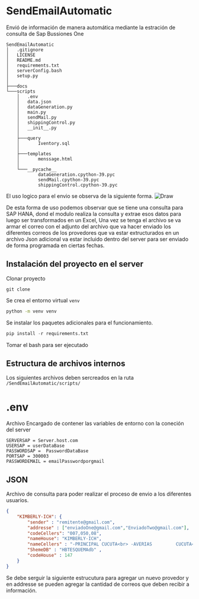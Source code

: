 # SendEmailAutomatic
Envió de información de manera automática mediante la estración de consulta de Sap Bussiones One 
~~~
SendEmailAutomatic
│   .gitignore
│   LICENSE
│   README.md
│   requirements.txt
│   serverConfig.bash
│   setup.py
│
├───docs
└───scripts
    │   .env
    │   data.json
    │   dataGeneration.py
    │   main.py
    │   sendMail.py
    │   shippingControl.py
    │   __init__.py
    │
    ├───query
    │       Iventory.sql
    │
    ├───templates
    │       menssage.html
    │
    └───__pycache__
            dataGeneration.cpython-39.pyc
            sendMail.cpython-39.pyc
            shippingControl.cpython-39.pyc
~~~
El uso logico para el envio se observa de la siguiente forma.
![Draw](/SendEmailAutomatic/markdown/Diagrama.png)

De esta forma de uso podemos observar que se tiene una consulta  para SAP HANA, dond el modulo realiza la consulta y extrae esos datos para luego ser transformados en un Excel, Una vez se tenga el archivo se va armar el correo con el adjunto del archivo que va hacer enviado los diferentes correos de los provedores que va  estar extructurados en un archivo Json adicional va estar incluido dentro del server para ser enviado de forma programada en ciertas fechas.

## Instalación del proyecto en el server

Clonar proyecto
~~~ fihs
git clone 
~~~ 
Se crea el entorno virtual `venv`
~~~ bash
python -m venv venv
~~~
Se instalar los paquetes adicionales para el funcionamiento.
~~~ python
pip install -r requirements.txt
~~~
Tomar el bash para ser ejecutado 

## Estructura de archivos internos

Los siguientes archivos deben sercreados en la ruta `/SendEmailAutomatic/scripts/`

# .env
Archivo Encargado de contener las variables de entorno con la coneción del server
~~~ env
SERVERSAP = Server.host.com
USERSAP = userDataBase
PASSWORDSAP =  PasswordDataBase
PORTSAP = 300003
PASSWORDEMAIL = emailPasswordporgmail
~~~

## JSON
Archivo de consulta para poder realizar el proceso de envio a los diferentes usuarios.

~~~ json
{
    "KIMBERLY-ICH": {
        "sender" : "remitente@gmail.com",
        "addresse" : ["enviadoOne@gmail.com","EnviadoTwo@gmail.com"],
        "codeCellers": "007,050,08",
        "nameHouse": "KIMBERLY-ICH",
        "nameCellers" : "-PRINCIPAL CUCUTA<br> -AVERIAS         CUCUTA<br> -> Se comparte inventario de averías con el fin de tener su apoyo con la pronta solución.<br> -CUCUTA MNM-TAT <br>",
        "ShemeDB" : "HBTESQUEMAdb" ,
        "codeHouse" : 147 
    }
}
~~~
Se debe serguir la siguiente estrucutura para agregar un nuevo provedor y en addresse se pueden agregar la cantidad de correos que deben recibir a información. 


